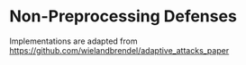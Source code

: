 # Non-Preprocessing Defenses

Implementations are adapted from https://github.com/wielandbrendel/adaptive_attacks_paper
